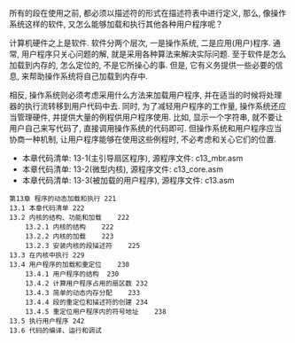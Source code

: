 所有的段在使用之前, 都必须以描述符的形式在描述符表中进行定义, 那么, 像操作系统这样的软件, 又怎么能够加载和执行其他各种用户程序呢？

计算机硬件之上是软件. 软件分两个层次, 一是操作系统, 二是应用(用户)程序. 通常, 用户程序只关心问题的解, 就是采用各种算法来解决实际问题. 至于软件是怎么加载到内存的, 怎么定位的, 不是它所操心的事. 但是, 它有义务提供一些必要的信息, 来帮助操作系统将自己加载到内存中. 

相反, 操作系统则必须考虑采用什么方法来加载用户程序, 并在适当的时候将处理器的执行流转移到用户代码中去. 同时, 为了减轻用户程序的工作量, 操作系统还应当管理硬件, 并提供大量的例程供用户程序使用. 比如, 显示一个字符串, 就不要让用户自己来写代码了, 直接调用操作系统的代码即可. 但操作系统和用户程序应当协商一种机制, 让用户程序能够在使用这些例程时, 不必考虑和关心它们的位置. 

- 本章代码清单: 13-1(主引导扇区程序), 源程序文件: c13_mbr.asm
- 本章代码清单: 13-2(微型内核), 源程序文件: c13_core.asm
- 本章代码清单: 13-3(被加载的用户程序), 源程序文件: c13.asm

```
第13章 程序的动态加载和执行	221
13.1 本章代码清单	222
13.2 内核的结构、功能和加载	222
    13.2.1 内核的结构	222
    13.2.2 内核的加载	223
    13.2.3 安装内核的段描述符	225
13.3 在内核中执行	229
13.4 用户程序的加载和重定位	230
    13.4.1 用户程序的结构	230
    13.4.2 计算用户程序占用的扇区数	232
    13.4.3 简单的动态内存分配	233
    13.4.4 段的重定位和描述符的创建	234
    13.4.5 重定位用户程序内的符号地址	238
13.5 执行用户程序	242
13.6 代码的编译、运行和调试
```